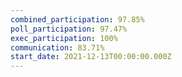 ```yaml
---
combined_participation: 97.85%
poll_participation: 97.47%
exec_participation: 100%
communication: 83.71%
start_date: 2021-12-13T00:00:00.000Z
---
```

